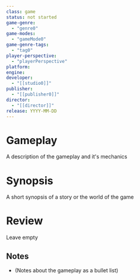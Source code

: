 ```yaml
---
class: game
status: not started
game-genre: 
  - "genre0"
game-modes: 
  - "gameMode0"
game-genre-tags: 
  - "tag0"
player-perspective: 
  - "playerPerspective"
platform: 
engine: 
developer:
  - "[[studio0]]"
publisher:
  - "[[publisher0]]"
director:
  - "[[director]]"
release: YYYY-MM-DD
---
```

# Gameplay 
A description of the gameplay and it's mechanics 
# Synopsis 
A short synopsis of a story or the world of the game 
# Review 
Leave empty 
## Notes 
- (Notes about the gameplay as a bullet list)
